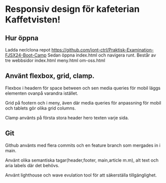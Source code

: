 # Responsiv design för kafeterian Kaffetvisten!

## Hur öppna

Ladda ner/clona repot
https://github.com/jont-ctrl/Praktisk-Examination-FJSX24-Boot-Camp
Sedan öppna index.html och navigera runt.
Består av tre webbsidor
index.html
meny.html
om-oss.html

## Använt flexbox, grid, clamp.

Flexbox i headern för space between och sen media queries för mobil läggs elementen ovanpå varandra istället.

Grid på footern och i meny, även där media queries för anpassning för mobil och tablets gör olika grid columns.

Clamp använts på första stora header hero texten varje sida.

## Git

Github använts med flera commits och en feature branch som mergades in i main.

Använt olika semantiska tagar(header,footer, main,article m.m), alt text och aria labels där det behövs.

Använt lighthouse och wave evulation tool för att säkerställa tillgänglighet.
